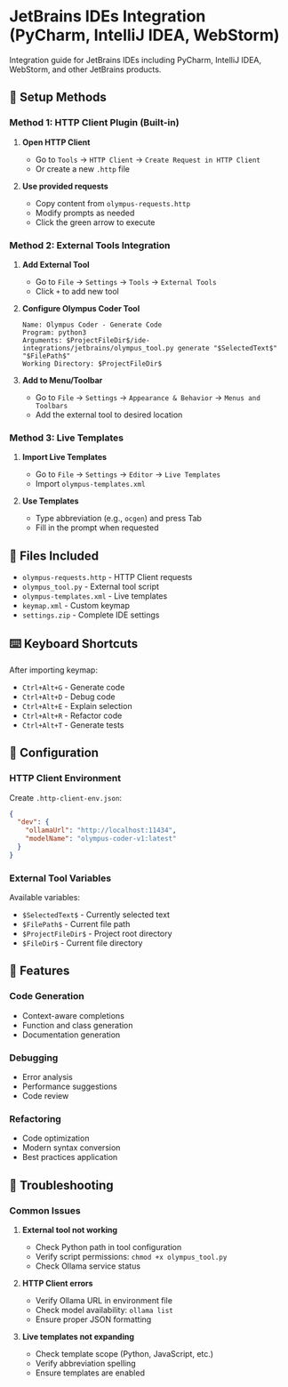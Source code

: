 # JetBrains IDEs Integration (PyCharm, IntelliJ IDEA, WebStorm)

Integration guide for JetBrains IDEs including PyCharm, IntelliJ IDEA, WebStorm, and other JetBrains products.

## 🚀 Setup Methods

### Method 1: HTTP Client Plugin (Built-in)

1. **Open HTTP Client**
   - Go to `Tools` → `HTTP Client` → `Create Request in HTTP Client`
   - Or create a new `.http` file

2. **Use provided requests**
   - Copy content from `olympus-requests.http`
   - Modify prompts as needed
   - Click the green arrow to execute

### Method 2: External Tools Integration

1. **Add External Tool**
   - Go to `File` → `Settings` → `Tools` → `External Tools`
   - Click `+` to add new tool

2. **Configure Olympus Coder Tool**
   ```
   Name: Olympus Coder - Generate Code
   Program: python3
   Arguments: $ProjectFileDir$/ide-integrations/jetbrains/olympus_tool.py generate "$SelectedText$" "$FilePath$"
   Working Directory: $ProjectFileDir$
   ```

3. **Add to Menu/Toolbar**
   - Go to `File` → `Settings` → `Appearance & Behavior` → `Menus and Toolbars`
   - Add the external tool to desired location

### Method 3: Live Templates

1. **Import Live Templates**
   - Go to `File` → `Settings` → `Editor` → `Live Templates`
   - Import `olympus-templates.xml`

2. **Use Templates**
   - Type abbreviation (e.g., `ocgen`) and press Tab
   - Fill in the prompt when requested

## 📁 Files Included

- `olympus-requests.http` - HTTP Client requests
- `olympus_tool.py` - External tool script
- `olympus-templates.xml` - Live templates
- `keymap.xml` - Custom keymap
- `settings.zip` - Complete IDE settings

## ⌨️ Keyboard Shortcuts

After importing keymap:
- `Ctrl+Alt+G` - Generate code
- `Ctrl+Alt+D` - Debug code
- `Ctrl+Alt+E` - Explain selection
- `Ctrl+Alt+R` - Refactor code
- `Ctrl+Alt+T` - Generate tests

## 🔧 Configuration

### HTTP Client Environment

Create `.http-client-env.json`:
```json
{
  "dev": {
    "ollamaUrl": "http://localhost:11434",
    "modelName": "olympus-coder-v1:latest"
  }
}
```

### External Tool Variables

Available variables:
- `$SelectedText$` - Currently selected text
- `$FilePath$` - Current file path
- `$ProjectFileDir$` - Project root directory
- `$FileDir$` - Current file directory

## 🎯 Features

### Code Generation
- Context-aware completions
- Function and class generation
- Documentation generation

### Debugging
- Error analysis
- Performance suggestions
- Code review

### Refactoring
- Code optimization
- Modern syntax conversion
- Best practices application

## 🔧 Troubleshooting

### Common Issues

1. **External tool not working**
   - Check Python path in tool configuration
   - Verify script permissions: `chmod +x olympus_tool.py`
   - Check Ollama service status

2. **HTTP Client errors**
   - Verify Ollama URL in environment file
   - Check model availability: `ollama list`
   - Ensure proper JSON formatting

3. **Live templates not expanding**
   - Check template scope (Python, JavaScript, etc.)
   - Verify abbreviation spelling
   - Ensure templates are enabled
